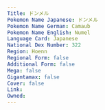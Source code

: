 ```yaml
---
﻿Title: ドンメル
Pokemon Name Japanese: ドンメル
Pokemon Name German: Camaub
Pokemon Name English: Numel
Language Card: Japanese
National Dex Number: 322
Region: Hoenn
Regional Form: false
Additional Form: false
Mega: false
Gigantamax: false
Cover: false
Link: 
Owned: 
---
```

